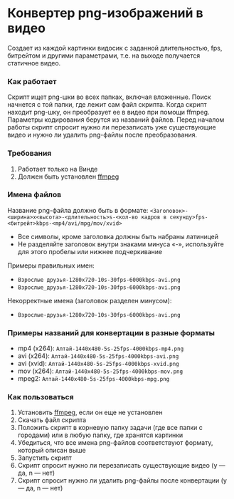 # Конвертер png-изображений в видео
Создает из каждой картинки видосик с заданной длительностью, fps, битрейтом и другими параметрами, т.е. на выходе получается статичное видео.
### Как работает
Скрипт ищет png-шки во всех папках, включая вложенные. Поиск начнется с той папки, где лежит сам файл скрипта. Когда скрипт находит png-шку, он преобразует ее в видео при помощи ffmpeg. 
Параметры кодирования берутся из названий файлов. Перед началом работы скрипт спросит нужно ли перезаписать уже существующие видео и нужно ли удалить png-файлы после преобразования.
### Требования
1. Работает только на Винде
2. Должен быть установлен [ffmpeg](https://ffmpeg.org/)
### Имена файлов
Название png-файла должно быть в формате: 
`<Заголовок>-<ширина>x<высота>-<длительность>s-<кол-во кадров в секунду>fps-<битрейт>kbps-<mp4/avi/mpg/mov/xvid>`
* Все символы, кроме заголовка должны быть набраны латиницей
* Не разделяйте заголовок внутри знаками минуса «-», используйте для этого пробелы или нижнее подчеркивание

Примеры правильных имен:
- `Взрослые друзья-1280x720-10s-30fps-6000kbps-avi.png`
- `Взрослые_друзья-1280x720-10s-30fps-6000kbps-avi.png`

Некорректные имена (заголовок разделен минусом):
- `Взрослые-друзья-1280x720-10s-30fps-6000kbps-avi.png`

### Примеры названий для конвертации в разные форматы
- mp4 (x264): `Алтай-1440x480-5s-25fps-4000kbps-mp4.png`
- avi (x264): `Алтай-1440x480-5s-25fps-4000kbps-avi.png`
- avi (xvid): `Алтай-1440x480-5s-25fps-4000kbps-xvid.png`
- mov (x264): `Алтай-1440x480-5s-25fps-4000kbps-mov.png`
- mpeg2: `Алтай-1440x480-5s-25fps-4000kbps-mpg.png`
### Как пользоваться
1. Установить [ffmpeg](https://ffmpeg.org/), если он еще не установлен
2. Скачать файл скрипта
3. Положить скрипт в корневую папку задачи (где все папки с городами) или в любую папку, где хранятся картинки
4. Убедиться, что все имена png-файлов соответствуют формату, который описан выше
5. Запустить скрипт
6. Скрипт спросит нужно ли перезаписать существующие видео (y — да, n — нет)
7. Скрипт спросит нужно ли удалить png-файлы после конвертации (y — да, n — нет)